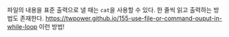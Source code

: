 파일의 내용을 표준 출력으로 낼 때는 `cat`을 사용할 수 있다. 
한 줄씩 읽고 출력하는 방법도 존재한다.
https://twpower.github.io/155-use-file-or-command-ouput-in-while-loop
이런 방법!